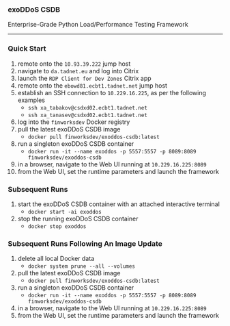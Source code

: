 ### exoDDoS CSDB
Enterprise-Grade Python Load/Performance Testing Framework

***

### Quick Start

01. remote onto the `10.93.39.222` jump host
02. navigate to `da.tadnet.eu` and log into Citrix
03. launch the `RDP Client for Dev Zones` Citrix app
04. remote onto the `ebowd81.ecbt1.tadnet.net` jump host
05. establish an SSH connection to `10.229.16.225`, as per the following examples
    - `ssh xa_tabakov@csdxd02.ecbt1.tadnet.net`
    - `ssh xa_tanasev@csdxd02.ecbt1.tadnet.net`
06. log into the `finworksdev` Docker registry
07. pull the latest exoDDoS CSDB image
    - `docker pull finworksdev/exoddos-csdb:latest`
08. run a singleton exoDDoS CSDB container
    - `docker run -it --name exoddos -p 5557:5557 -p 8089:8089 finworksdev/exoddos-csdb`
09. in a browser, navigate to the Web UI running at `10.229.16.225:8089`
10. from the Web UI, set the runtime parameters and launch the framework

### Subsequent Runs

01. start the exoDDoS CSDB container with an attached interactive terminal
    - `docker start -ai exoddos`
02. stop the running exoDDoS CSDB container
    - `docker stop exoddos`

### Subsequent Runs Following An Image Update

01. delete all local Docker data
    - `docker system prune --all --volumes`
02. pull the latest exoDDoS CSDB image
    - `docker pull finworksdev/exoddos-csdb:latest`
03. run a singleton exoDDoS CSDB container
    - `docker run -it --name exoddos -p 5557:5557 -p 8089:8089 finworksdev/exoddos-csdb`
04. in a browser, navigate to the Web UI running at `10.229.16.225:8089`
05. from the Web UI, set the runtime parameters and launch the framework
